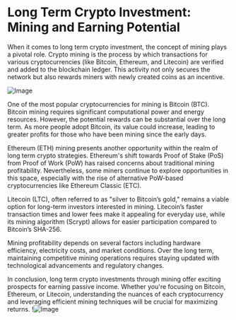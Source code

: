 # Long Term Crypto Investment: Mining and Earning Potential

When it comes to long term crypto investment, the concept of mining plays a pivotal role. Crypto mining is the process by which transactions for various cryptocurrencies (like Bitcoin, Ethereum, and Litecoin) are verified and added to the blockchain ledger. This activity not only secures the network but also rewards miners with newly created coins as an incentive.

![Image](https://github.com/user-attachments/assets/057c907c-805e-4310-a052-f5031067f3de)

One of the most popular cryptocurrencies for mining is Bitcoin (BTC). Bitcoin mining requires significant computational power and energy resources. However, the potential rewards can be substantial over the long term. As more people adopt Bitcoin, its value could increase, leading to greater profits for those who have been mining since the early days.

Ethereum (ETH) mining presents another opportunity within the realm of long term crypto strategies. Ethereum's shift towards Proof of Stake (PoS) from Proof of Work (PoW) has raised concerns about traditional mining profitability. Nevertheless, some miners continue to explore opportunities in this space, especially with the rise of alternative PoW-based cryptocurrencies like Ethereum Classic (ETC).

Litecoin (LTC), often referred to as "silver to Bitcoin’s gold," remains a viable option for long-term investors interested in mining. Litecoin’s faster transaction times and lower fees make it appealing for everyday use, while its mining algorithm (Scrypt) allows for easier participation compared to Bitcoin’s SHA-256.

Mining profitability depends on several factors including hardware efficiency, electricity costs, and market conditions. Over the long term, maintaining competitive mining operations requires staying updated with technological advancements and regulatory changes.

In conclusion, long term crypto investments through mining offer exciting prospects for earning passive income. Whether you're focusing on Bitcoin, Ethereum, or Litecoin, understanding the nuances of each cryptocurrency and leveraging efficient mining techniques will be crucial for maximizing returns. !![Image](https://github.com/user-attachments/assets/057c907c-805e-4310-a052-f5031067f3de)
